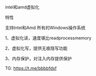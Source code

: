intel和amd虚拟化

特性

支持Intel和Amd  所有的Windows操作系统

1、虚拟化读，速度堪比readprocessmemory

2、虚拟化写，提供无痕隐写功能

3、内存保护，对注入内存提供保护


TG: https://t.me/bbbbfdsf

